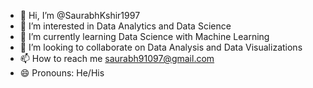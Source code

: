 - 👋 Hi, I’m @SaurabhKshir1997
- 👀 I’m interested in Data Analytics and Data Science
- 🌱 I’m currently learning Data Science with Machine Learning
- 💞️ I’m looking to collaborate on Data Analysis and Data Visualizations
- 📫 How to reach me saurabh91097@gmail.com
- 😄 Pronouns: He/His

<!---
SaurabhKshir1997/SaurabhKshir1997 is a ✨ special ✨ repository because its `README.md` (this file) appears on your GitHub profile.
You can click the Preview link to take a look at your changes.
--->

